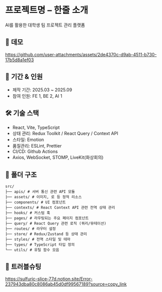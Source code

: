 # 프로젝트명 – 한줄 소개
AI를 활용한 대학생 팀 프로젝트 관리 플랫폼

## 🚀 데모

https://github.com/user-attachments/assets/2de4370c-d9ab-4511-b730-17b5d8a1ef03

## 📆 기간 & 인원
- 제작 기간: 2025.03 ~ 2025.09
- 참여 인원: FE 1, BE 2, AI 1

## 🛠 기술 스택
- React, Vite, TypeScript
- 상태 관리: Redux Toolkit / React Query / Context API
- 스타일: Emotion
- 품질관리: ESLint, Prettier
- CI/CD: Github Actions
- Axios, WebSocket, STOMP, LiveKit(화상회의)

## 📂 폴더 구조
```
src/
├── apis/ # 서버 통신 관련 API 모듈
├── assets/ # 이미지, 로 등 정적 리소스
├── components/ # UI 컴포넌트
├── contexts/ # React Context API 관련 전역 상태 관리
├── hooks/ # 커스텀 훅
├── pages/ # 라우팅되는 주요 페이지 컴포넌트
├── query/ # React Query 관련 로직 (쿼리/뮤테이션)
├── routes/ # 라우터 설정
├── store/ # Redux/Zustand 등 상태 관리
├── styles/ # 전역 스타일 및 테마
├── types/ # TypeScript 타입 정의
└── utils/ # 유틸 함수 모음
```

## 🐛 트러블슈팅
https://sulfuric-slice-77d.notion.site/Error-237943dba80c8086ab45d0df99567189?source=copy_link
